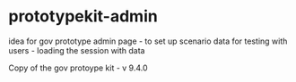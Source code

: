 # prototypekit-admin
idea for gov prototype admin page - to set up scenario data for testing with users - loading the session with data

Copy of the gov protoype kit - v 9.4.0
